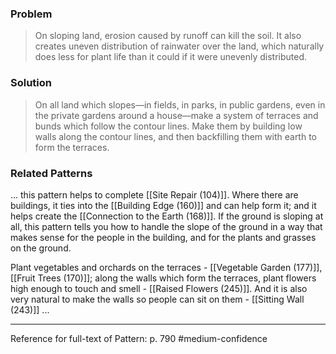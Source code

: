 ### Problem
>On sloping land, erosion caused by runoff can kill the soil. It also creates uneven distribution of rainwater over the land, which naturally does less for plant life than it could if it were unevenly distributed.

### Solution
>On all land which slopes—in fields, in parks, in public gardens, even in the private gardens around a house—make a system of terraces and bunds which follow the contour lines. Make them by building low walls along the contour lines, and then backfilling them with earth to form the terraces.

### Related Patterns
... this pattern helps to complete [[Site Repair (104)]]. Where there are buildings, it ties into the [[Building Edge (160)]] and can help form it; and it helps create the [[Connection to the Earth (168)]]. If the ground is sloping at all, this pattern tells you how to handle the slope of the ground in a way that makes sense for the people in the building, and for the plants and grasses on the ground.

Plant vegetables and orchards on the terraces - [[Vegetable Garden (177)]], [[Fruit Trees (170)]]; along the walls which form the terraces, plant flowers high enough to touch and smell - [[Raised Flowers (245)]]. And it is also very natural to make the walls so people can sit on them - [[Sitting Wall (243)]] ...

---
Reference for full-text of Pattern: p. 790 #medium-confidence 